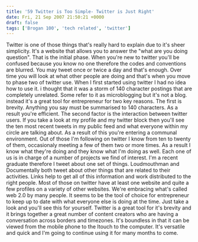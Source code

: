 ```yaml
---
title: '59 Twitter is Too Simple- Twitter is Just Right'
date: Fri, 21 Sep 2007 21:50:21 +0000
draft: false
tags: ['Brogan 100', 'tech related', 'twitter']
---
```


Twitter is one of those things that's really hard to explain due to it's sheer simplicity. It's a website that allows you to answer the "what are you doing question". That is the initial phase. When you're new to twitter you'll be confused because you know no one therefore the codes and conventions are blurred. You may tweet once or twice a day and that's enough. Over time you will look at what other people are doing and that's when you move to phase two of twitter use. When I first started using twitter I had no idea how to use it. i thought that it was a storm of 140 character postings that are completely unrelated. Some refer to it as microblogging but it's not a blog. instead it's a great tool for entrepreneur for two key reasons. The first is brevity. Anything you say must be summarised to 140 characters. As a result you're efficient. The second factor is the interaction between twitter users. If you take a look at my profile and my twitter block then you'll see the ten most recent tweets in my public feed and what everyone within my circle are talking about. As a result of this you're entering a communal environment. Out of those I'm following on twitter I know from ten to twenty of them, occasionaly meeting a few of them two or more times. As a result I know what they're doing and they know what I'm doing as well. Each one of us is in charge of a number of projects we find of interest. I'm a recent graduate therefore I tweet about one set of things. Loudmouthman and Documentally both tweet about other things that are related to their activities. Links help to get all of this information and work distributed to the right people. Most of those on twitter have at least one website and quite a few profiles on a variety of other websites. We're embracing what's called web 2.0 by many people. It seems to be the tool of choice for entrepreneur to keep up to date with what everyone else is doing at the time. Just take a look and you'll see this for yourself. Twitter is a great tool for it's brevity and it brings together a great number of content creators who are having a conversation across borders and timezones. It's boundless in that it can be viewed from the mobile phone to the Itouch to the computer. It's versatile and quick and I'm going to continue using it for many months to come.
